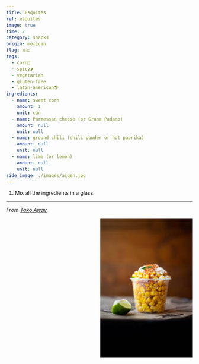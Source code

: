 ```yaml
---
title: Esquites
ref: esquites
image: true
time: 2
category: snacks
origin: mexican
flag: 🇲🇽
tags:
  - corn🌽
  - spicy🌶️
  - vegetarian
  - gluten-free
  - latin-american🌎
ingredients:
  - name: sweet corn
    amount: 1
    unit: can
  - name: Parmessan cheese (or Grana Padano)
    amount: null
    unit: null
  - name: ground chili (chili powder or hot paprika)
    amount: null
    unit: null
  - name: lime (or lemon)
    amount: null
    unit: null
side_image: ./images/aigen.jpg
---
```


1. Mix all the ingredients in a glass.

---

_From [Tako Away](https://www.tako-away.es/)._

<img src="images/esquites.jpg" style="width:250px; float:right;"/>